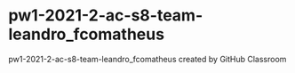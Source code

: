 # pw1-2021-2-ac-s8-team-leandro_fcomatheus
pw1-2021-2-ac-s8-team-leandro_fcomatheus created by GitHub Classroom
